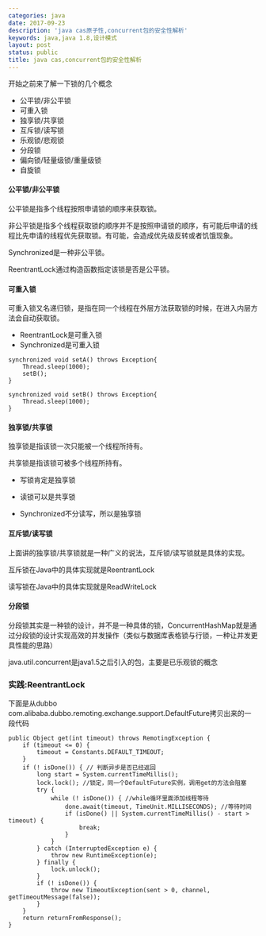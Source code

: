 ```yaml
---
categories: java
date: 2017-09-23
description: 'java cas原子性,concurrent包的安全性解析'
keywords: java,java 1.8,设计模式
layout: post
status: public
title: java cas,concurrent包的安全性解析
---
```


开始之前来了解一下锁的几个概念
- 公平锁/非公平锁
- 可重入锁
- 独享锁/共享锁
- 互斥锁/读写锁
- 乐观锁/悲观锁
- 分段锁
- 偏向锁/轻量级锁/重量级锁
- 自旋锁

#### 公平锁/非公平锁

公平锁是指多个线程按照申请锁的顺序来获取锁。

非公平锁是指多个线程获取锁的顺序并不是按照申请锁的顺序，有可能后申请的线程比先申请的线程优先获取锁。有可能，会造成优先级反转或者饥饿现象。

Synchronized是一种非公平锁。

ReentrantLock通过构造函数指定该锁是否是公平锁。

#### 可重入锁

可重入锁又名递归锁，是指在同一个线程在外层方法获取锁的时候，在进入内层方法会自动获取锁。

- ReentrantLock是可重入锁
- Synchronized是可重入锁
```
synchronized void setA() throws Exception{
    Thread.sleep(1000);
    setB();
}

synchronized void setB() throws Exception{
    Thread.sleep(1000);
}
```

#### 独享锁/共享锁

独享锁是指该锁一次只能被一个线程所持有。

共享锁是指该锁可被多个线程所持有。

- 写锁肯定是独享锁

- 读锁可以是共享锁

- Synchronized不分读写，所以是独享锁

#### 互斥锁/读写锁

上面讲的独享锁/共享锁就是一种广义的说法，互斥锁/读写锁就是具体的实现。

互斥锁在Java中的具体实现就是ReentrantLock

读写锁在Java中的具体实现就是ReadWriteLock

#### 分段锁

分段锁其实是一种锁的设计，并不是一种具体的锁，ConcurrentHashMap就是通过分段锁的设计实现高效的并发操作（类似与数据库表格锁与行锁，一种让并发更具性能的思路）

java.util.concurrent是java1.5之后引入的包，主要是已乐观锁的概念

### 实践:ReentrantLock

下面是从dubbo com.alibaba.dubbo.remoting.exchange.support.DefaultFuture拷贝出来的一段代码

```
public Object get(int timeout) throws RemotingException {
    if (timeout <= 0) {
        timeout = Constants.DEFAULT_TIMEOUT;
    }
    if (! isDone()) { // 判断异步是否已经返回
        long start = System.currentTimeMillis();
        lock.lock(); //锁定，同一个DefaultFuture实例，调用get的方法会阻塞
        try {
            while (! isDone()) { //while循环里面添加线程等待
                done.await(timeout, TimeUnit.MILLISECONDS); //等待时间
                if (isDone() || System.currentTimeMillis() - start > timeout) {
                    break;
                }
            }
        } catch (InterruptedException e) {
            throw new RuntimeException(e);
        } finally {
            lock.unlock();
        }
        if (! isDone()) {
            throw new TimeoutException(sent > 0, channel, getTimeoutMessage(false));
        }
    }
    return returnFromResponse();
}
```

